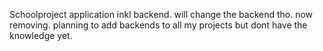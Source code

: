 Schoolproject application inkl backend. will change the backend tho. now removing. planning to add backends to all my projects but dont have the knowledge yet.
